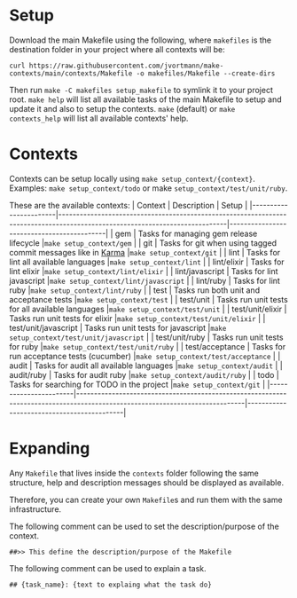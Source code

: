 # Setup

Download the main Makefile using the following, where `makefiles` is the destination folder in your project where
all contexts will be:
```
curl https://raw.githubusercontent.com/jvortmann/make-contexts/main/contexts/Makefile -o makefiles/Makefile --create-dirs
```

Then run `make -C makefiles setup_makefile` to symlink it to your project root.
`make help` will list all available tasks of the main Makefile to setup and update it and also to setup the contexts.
`make` (default) or `make contexts_help` will list all available contexts' help.

# Contexts

Contexts can be setup locally using `make setup_context/{context}`.
Examples: `make setup_context/todo` or make `setup_context/test/unit/ruby`.

These are the available contexts:
| Context               | Description                                                                                                                 | Setup                                     |
|-----------------------|-----------------------------------------------------------------------------------------------------------------------------|-------------------------------------------|
| gem					          | Tasks for managing gem release lifecycle                                                                                    |`make setup_context/gem`                   |
| git					          | Tasks for git when using tagged commit messages like in [Karma](http://karma-runner.github.io/0.10/dev/git-commit-msg.html) |`make setup_context/git`                   |
| lint					        | Tasks for lint all available languages                                                                                      |`make setup_context/lint`                  |
| lint/elixir					  | Tasks for lint elixir                                                                                                       |`make setup_context/lint/elixir`           |
| lint/javascript				| Tasks for lint javascript                                                                                                   |`make setup_context/lint/javascript`       |
| lint/ruby					    | Tasks for lint ruby                                                                                                         |`make setup_context/lint/ruby`             |
| test					        | Tasks run both unit and acceptance tests                                                                                    |`make setup_context/test`                  |
| test/unit					    | Tasks run unit tests for all available languages                                                                            |`make setup_context/test/unit`             |
| test/unit/elixir			| Tasks run unit tests for elixir                                                                                             |`make setup_context/test/unit/elixir`      |
| test/unit/javascript	| Tasks run unit tests for javascript                                                                                         |`make setup_context/test/unit/javascript`  |
| test/unit/ruby				| Tasks run unit tests for ruby                                                                                               |`make setup_context/test/unit/ruby`        |
| test/acceptance				| Tasks for run acceptance tests (cucumber)                                                                                   |`make setup_context/test/acceptance`       |
| audit					        | Tasks for audit all available languages                                                                                     |`make setup_context/audit`                 |
| audit/ruby					  | Tasks for audit ruby                                                                                                        |`make setup_context/audit/ruby`            |
| todo					        | Tasks for searching for TODO in the project                                                                                 |`make setup_context/git`                   |
|-----------------------|-----------------------------------------------------------------------------------------------------------------------------|-------------------------------------------|

# Expanding

Any `Makefile` that lives inside the `contexts` folder following the same structure, help and description messages should
be displayed as available.

Therefore, you can create your own `Makefile`s and run them with the same infrastructure.

The following comment can be used to set the description/purpose of the context.
```
##>> This define the description/purpose of the Makefile
```

The following comment can be used to explain a task.
```
## {task_name}: {text to explaing what the task do}
```
